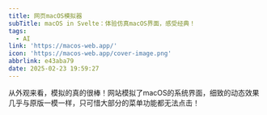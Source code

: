 ```yaml
---
title: 网页macOS模拟器
subTitle: macOS in Svelte：体验仿真macOS界面，感受经典！
tags:
  - AI
link: 'https://macos-web.app/'
icon: 'https://macos-web.app/cover-image.png'
abbrlink: e43aba79
date: 2025-02-23 19:59:27
---
```


从外观来看，模拟的真的很棒！网站模拟了macOS的系统界面，细致的动态效果几乎与原版一模一样，只可惜大部分的菜单功能都无法点击！